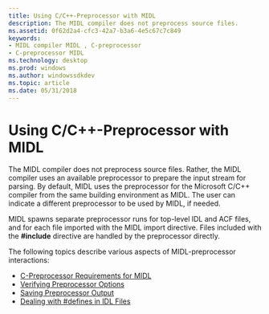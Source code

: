 ```yaml
---
title: Using C/C++-Preprocessor with MIDL
description: The MIDL compiler does not preprocess source files.
ms.assetid: 0f62d2a4-cfc3-42a7-b3a6-4e5c67c7c849
keywords:
- MIDL compiler MIDL , C-preprocessor
- C-preprocessor MIDL
ms.technology: desktop
ms.prod: windows
ms.author: windowssdkdev
ms.topic: article
ms.date: 05/31/2018
---
```


# Using C/C++-Preprocessor with MIDL

The MIDL compiler does not preprocess source files. Rather, the MIDL compiler uses an available preprocessor to prepare the input stream for parsing. By default, MIDL uses the preprocessor for the Microsoft C/C++ compiler from the same building environment as MIDL. The user can indicate a different preprocessor to be used by MIDL, if needed.

MIDL spawns separate preprocessor runs for top-level IDL and ACF files, and for each file imported with the MIDL import directive. Files included with the **\#include** directive are handled by the preprocessor directly.

The following topics describe various aspects of MIDL-preprocessor interactions:

-   [C-Preprocessor Requirements for MIDL](c-preprocessor-requirements-for-midl.md)
-   [Verifying Preprocessor Options](verifying-preprocessor-options.md)
-   [Saving Preprocessor Output](saving-preprocessor-output.md)
-   [Dealing with \#defines in IDL Files](dealing-with-defines-in-idl-files-2.md)

 

 




